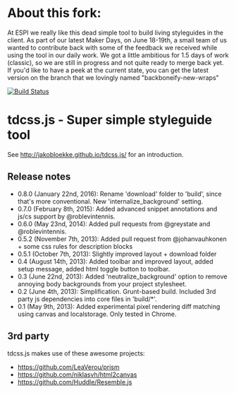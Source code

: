 About this fork:
================

At ESPI we really like this dead simple tool to build living styleguides in the client. As part of our latest Maker Days, on June 18-19th, a small team of us wanted to contribute back with some of the feedback we received while using the tool in our daily work. We got a little ambitious for 1.5 days of work (classic), so we are still in progress and not quite ready to merge back yet. If you'd like to have a peek at the current state, you can get the latest version on the branch that we lovingly named "backboneify-new-wraps"


[![Build Status](https://travis-ci.org/jakobloekke/tdcss.js.png?branch=master)](https://travis-ci.org/jakobloekke/tdcss.js)

tdcss.js - Super simple styleguide tool
================

See http://jakobloekke.github.io/tdcss.js/ for an introduction.

Release notes
---

- 0.8.0 (January 22nd, 2016): Rename 'download' folder to 'build', since that's more conventional. New 'internalize_background' setting.
- 0.7.0 (February 8th, 2015): Added advanced snippet annotations and js/cs support by @roblevintennis.
- 0.6.0 (May 23nd, 2014): Added pull requests from @greystate and @roblevintennis.
- 0.5.2 (November 7th, 2013): Added pull request from @johanvauhkonen + some css rules for description blocks
- 0.5.1 (October 7th, 2013): Slightly improved layout + download folder
- 0.4 (August 14th, 2013): Added toolbar and improved layout, added setup message, added html toggle button to toolbar.
- 0.3 (June 22nd, 2013): Added 'neutralize_background' option to remove annoying body backgrounds from your project stylesheet.
- 0.2 (June 4th, 2013): Simplification. Grunt-based build. Included 3rd party js dependencies into core files in 'build/*'.
- 0.1 (May 9th, 2013): Added experimental pixel rendering diff matching using canvas and localstorage. Only tested in Chrome.

3rd party
---

tdcss.js makes use of these awesome projects:

- https://github.com/LeaVerou/prism
- https://github.com/niklasvh/html2canvas
- https://github.com/Huddle/Resemble.js
